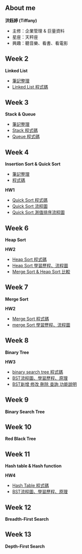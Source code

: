About me
---------
**洪鈺婷 (Tiffany)**
* 主修：企業管理 & 巨量資料
* 星座：天秤座
* 興趣：聽音樂、看書、看電影



Week 2
---------
**Linked List**
* [筆記整理](https://github.com/tiffany1020/lesson/blob/master/Week2/%E7%AD%86%E8%A8%98.md)
* [Linked List 程式碼](https://github.com/tiffany1020/lesson/blob/master/Week2/Linked%20list.ipynb)


Week 3
--------
**Stack & Queue**
* [筆記整理](https://github.com/tiffany1020/lesson/blob/master/Week3/Stack%20%26%20Queue.md)
* [Stack 程式碼](https://github.com/tiffany1020/lesson/blob/master/Week3/Stack.ipynb)
* [Queue 程式碼](https://github.com/tiffany1020/lesson/blob/master/Week3/Queue.ipynb)



Week 4
---------

**Insertion Sort & Quick Sort**
* [筆記整理](https://github.com/tiffany1020/lesson/blob/master/Week4/%E7%AD%86%E8%A8%98.md)
* [程式碼](https://github.com/tiffany1020/lesson/blob/master/Week4/QuickSort.py)


**HW1**
* [Quick Sort 程式碼](https://nbviewer.jupyter.org/github/tiffany1020/lesson/blob/master/Homework/Quick%20%20Sort.ipynb)
* [Quick Sort 流程圖](https://github.com/tiffany1020/lesson/blob/master/Homework/Quick%20Sort%20flowchart.jpg)
* [Quick Sort 測值排序流程圖](https://github.com/tiffany1020/lesson/blob/master/Homework/%E6%B8%AC%E5%80%BC%E6%8E%92%E5%BA%8F%E6%B5%81%E7%A8%8B.jpg)





Week 6
---------
**Heap Sort**

**HW2**
* [Heap Sort 程式碼](https://github.com/tiffany1020/lesson/blob/master/HW2/heap_sort_05153214.py)
* [Heap Sort 學習歷程、流程圖](https://github.com/tiffany1020/lesson/blob/master/HW2/Heap%20sort%20%E5%AD%B8%E7%BF%92%E6%AD%B7%E7%A8%8B%E3%80%81%E6%B5%81%E7%A8%8B%E5%9C%96.ipynb)
* [Merge Sort & Heap Sort 比較](https://github.com/tiffany1020/lesson/blob/master/HW2/merge%20sort%20%26%20heap%20sort%20%E6%AF%94%E8%BC%83.md)


Week 7 
-------
**Merge Sort**

**HW2**
* [Merge Sort 程式碼](https://github.com/tiffany1020/lesson/blob/master/HW2/merge_sort_05153214.py)
* [merge Sort 學習歷程、流程圖](https://github.com/tiffany1020/lesson/blob/master/HW2/Merge%20sort%20%E5%AD%B8%E7%BF%92%E6%AD%B7%E7%A8%8B%E3%80%81%E6%B5%81%E7%A8%8B%E5%9C%96.ipynb)

Week 8 
---------
**Binary Tree**

**HW3**
* [binary search tree 程式碼](https://github.com/tiffany1020/lesson/blob/master/HW3/binary_search_tree_05153214.py)
* [BST流程圖、學習歷程、原理](https://github.com/tiffany1020/lesson/blob/master/HW3/BST%E6%B5%81%E7%A8%8B%E5%9C%96%E3%80%81%E5%AD%B8%E7%BF%92%E6%AD%B7%E7%A8%8B%E3%80%81%E5%8E%9F%E7%90%86.ipynb)
* [BST新增 修改 刪除 查詢 功能說明](https://github.com/tiffany1020/lesson/blob/master/HW3/BST%E6%96%B0%E5%A2%9E%20%E4%BF%AE%E6%94%B9%20%E5%88%AA%E9%99%A4%20%E6%9F%A5%E8%A9%A2%20%E5%8A%9F%E8%83%BD%E8%AA%AA%E6%98%8E.md)


Week 9 
---------
**Binary Search Tree**


Week 10 
---------
**Red Black Tree**


Week 11 
---------
**Hash table & Hash function**

**HW4**
* [Hash Table 程式碼](https://github.com/tiffany1020/lesson/blob/master/HW4/hash_table_05153214.py)
* [BST流程圖、學習歷程、原理](https://github.com/tiffany1020/lesson/blob/master/HW4/Hash%20Table%E6%B5%81%E7%A8%8B%E5%9C%96%E3%80%81%E5%AD%B8%E7%BF%92%E6%AD%B7%E7%A8%8B%E3%80%81Hash%20Table%E8%88%87Hash%20Function%E5%8E%9F%E7%90%86.ipynb)

Week 12 
---------
**Breadth-First Search**


Week 13 
---------
**Depth-First Search**

